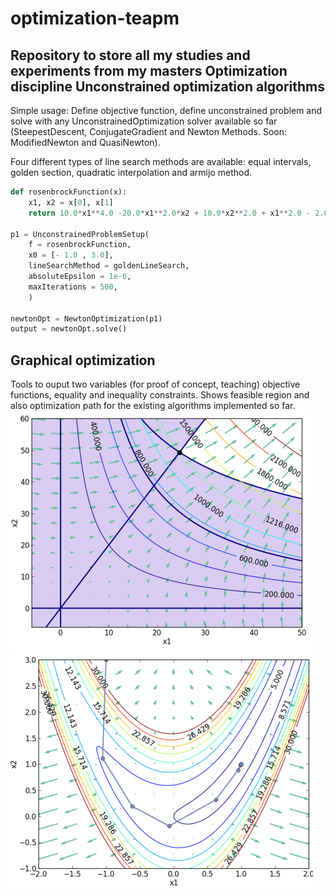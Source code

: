 optimization-teapm
==================
Repository to store all my studies and experiments from my masters Optimization discipline
Unconstrained optimization algorithms
-------------------------------------
Simple usage: Define objective function, define unconstrained problem and solve with any UnconstrainedOptimization solver available so far (SteepestDescent, ConjugateGradient and Newton Methods. Soon: ModifiedNewton and QuasiNewton).

Four different types of line search methods are available: equal intervals, golden section, quadratic interpolation and armijo method.
```python
def rosenbrockFunction(x):
    x1, x2 = x[0], x[1] 
    return 10.0*x1**4.0 -20.0*x1**2.0*x2 + 10.0*x2**2.0 + x1**2.0 - 2.0*x1 + 5.0

p1 = UnconstrainedProblemSetup(
    f = rosenbrockFunction, 
    x0 = [- 1.0 , 3.0], 
    lineSearchMethod = goldenLineSearch, 
    absoluteEpsilon = 1e-6,
    maxIterations = 500,
    )

newtonOpt = NewtonOptimization(p1)
output = newtonOpt.solve()
```
Graphical optimization
----------------------
Tools to ouput two variables (for proof of concept, teaching) objective functions, equality and inequality constraints. Shows feasible region and also optimization path for the existing algorithms implemented so far.
![Figure3_21](/docs/figure_3_21.png)
![Figure_1](/docs/figure_1.png)
